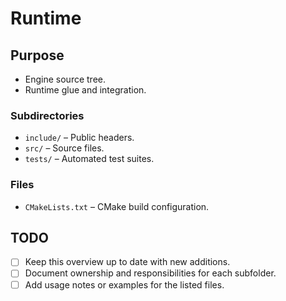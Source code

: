 # Runtime

## Purpose
- Engine source tree.
- Runtime glue and integration.

### Subdirectories
- `include/` – Public headers.
- `src/` – Source files.
- `tests/` – Automated test suites.

### Files
- `CMakeLists.txt` – CMake build configuration.

## TODO
- [ ] Keep this overview up to date with new additions.
- [ ] Document ownership and responsibilities for each subfolder.
- [ ] Add usage notes or examples for the listed files.
